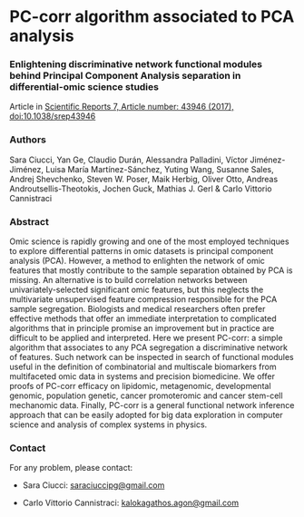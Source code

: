 # PC-corr algorithm associated to PCA analysis
### Enlightening discriminative network functional modules behind Principal Component Analysis separation in differential-omic science studies
Article in [Scientific Reports 7, Article number: 43946 (2017), doi:10.1038/srep43946](http://www.nature.com/articles/srep43946)

### Authors
Sara Ciucci, Yan Ge, Claudio Durán, Alessandra Palladini, Víctor Jiménez-Jiménez, Luisa María Martínez-Sánchez, Yuting Wang, Susanne Sales, Andrej Shevchenko, Steven W. Poser, Maik Herbig, Oliver Otto, Andreas Androutsellis-Theotokis, Jochen Guck, Mathias J. Gerl & Carlo Vittorio Cannistraci

### Abstract
Omic science is rapidly growing and one of the most employed techniques to explore differential patterns in omic datasets is principal component analysis (PCA). However, a method to enlighten the network of omic features that mostly contribute to the sample separation obtained by PCA is missing. An alternative is to build correlation networks between univariately-selected significant omic features, but this neglects the multivariate unsupervised feature compression responsible for the PCA sample segregation. Biologists and medical researchers often prefer effective methods that offer an immediate interpretation to complicated algorithms that in principle promise an improvement but in practice are difficult to be applied and interpreted. Here we present PC-corr: a simple algorithm that associates to any PCA segregation a discriminative network of features. Such network can be inspected in search of functional modules useful in the definition of combinatorial and multiscale biomarkers from multifaceted omic data in systems and precision biomedicine. We offer proofs of PC-corr efficacy on lipidomic, metagenomic, developmental genomic, population genetic, cancer promoteromic and cancer stem-cell mechanomic data. Finally, PC-corr is a general functional network inference approach that can be easily adopted for big data exploration in computer science and analysis of complex systems in physics.

### Contact
For any problem, please contact:

- Sara Ciucci:  [saraciuccipg@gmail.com](mailto:saraciuccipg@gmail.com)

- Carlo Vittorio Cannistraci:  [kalokagathos.agon@gmail.com](mailto:kalokagathos.agon@gmail.com)